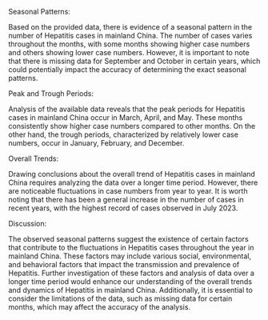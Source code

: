 Seasonal Patterns: 

Based on the provided data, there is evidence of a seasonal pattern in the number of Hepatitis cases in mainland China. The number of cases varies throughout the months, with some months showing higher case numbers and others showing lower case numbers. However, it is important to note that there is missing data for September and October in certain years, which could potentially impact the accuracy of determining the exact seasonal patterns.

Peak and Trough Periods: 

Analysis of the available data reveals that the peak periods for Hepatitis cases in mainland China occur in March, April, and May. These months consistently show higher case numbers compared to other months. On the other hand, the trough periods, characterized by relatively lower case numbers, occur in January, February, and December.

Overall Trends: 

Drawing conclusions about the overall trend of Hepatitis cases in mainland China requires analyzing the data over a longer time period. However, there are noticeable fluctuations in case numbers from year to year. It is worth noting that there has been a general increase in the number of cases in recent years, with the highest record of cases observed in July 2023.

Discussion: 

The observed seasonal patterns suggest the existence of certain factors that contribute to the fluctuations in Hepatitis cases throughout the year in mainland China. These factors may include various social, environmental, and behavioral factors that impact the transmission and prevalence of Hepatitis. Further investigation of these factors and analysis of data over a longer time period would enhance our understanding of the overall trends and dynamics of Hepatitis in mainland China. Additionally, it is essential to consider the limitations of the data, such as missing data for certain months, which may affect the accuracy of the analysis.